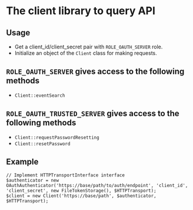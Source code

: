 # The client library to query API

## Usage

* Get a client_id/client_secret pair with `ROLE_OAUTH_SERVER` role.
* Initialize an object of the `Client` class for making requests.

## `ROLE_OAUTH_SERVER` gives access to the following methods

* `Client::eventSearch`

## `ROLE_OAUTH_TRUSTED_SERVER` gives access to the following methods

* `Client::requestPasswordResetting`
* `Client::resetPassword`

## Example

```
// Implement HTTPTransportInterface interface
$authenticator = new OAuthAuthenticator('https://base/path/to/auth/endpoint', 'client_id', 'client_secret', new FileTokenStorage(), $HTTPTransport);
$client = new Client('https://base/path', $authenticator, $HTTPTransport);
```  

